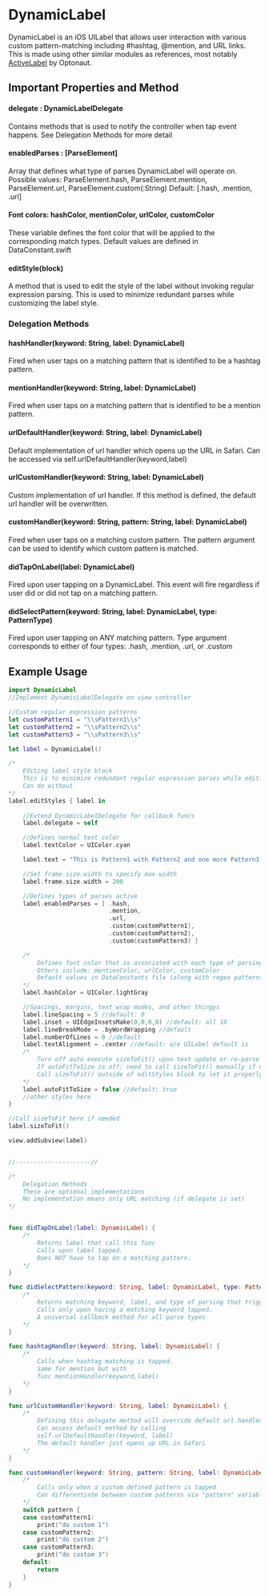 # DynamicLabel
DynamicLabel is an iOS UILabel that allows user interaction with various custom pattern-matching including #hashtag, @mention, and URL links. This is made using other similar modules as references, most notably [ActiveLabel](https://github.com/optonaut/ActiveLabel.swift) by Optonaut.

## Important Properties and Method
#### delegate : DynamicLabelDelegate
Contains methods that is used to notify the controller when tap event happens.
See Delegation Methods for more detail

#### enabledParses : [ParseElement]
Array that defines what type of parses DynamicLabel will operate on.
Possible values: ParseElement.hash, ParseElement.mention, ParseElement.url, ParseElement.custom(:String)
Default: [.hash, .mention, .url]

#### Font colors: hashColor, mentionColor, urlColor, customColor
These variable defines the font color that will be applied to the corresponding match types.
Default values are defined in DataConstant.swift

#### editStyle(block)
A method that is used to edit the style of the label without invoking regular expression parsing. This is used to minimize redundant parses while customizing the label style.

### Delegation Methods

#### hashHandler(keyword: String, label: DynamicLabel)
Fired when user taps on a matching pattern that is identified to be a hashtag pattern.

#### mentionHandler(keyword: String, label: DynamicLabel)
Fired when user taps on a matching pattern that is identified to be a mention pattern.

#### urlDefaultHandler(keyword: String, label: DynamicLabel)
Default implementation of url handler which opens up the URL in Safari.
Can be accessed via self.urlDefaultHandler(keyword,label)

#### urlCustomHandler(keyword: String, label: DynamicLabel)
Custom implementation of url handler. If this method is defined, the default url handler will be overwritten.

#### customHandler(keyword: String, pattern: String, label: DynamicLabel)
Fired when user taps on a matching custom pattern.
The pattern argument can be used to identify which custom pattern is matched.

#### didTapOnLabel(label: DynamicLabel)
Fired upon user tapping on a DynamicLabel. This event will fire regardless if user did or did not tap on a matching pattern.

#### didSelectPattern(keyword: String, label: DynamicLabel, type: PatternType)
Fired upon user tapping on ANY matching pattern.
Type argument corresponds to either of four types: .hash, .mention, .url, or .custom


## Example Usage
```swift
import DynamicLabel
//Implement DynamicLabelDelegate on view controller

//Custom regular expression patterns
let customPattern1 = "\\sPattern1\\s"
let customPattern2 = "\\sPattern2\\s"
let customPattern3 = "\\sPattern3\\s"

let label = DynamicLabel()

/*
	Editing label style block
	This is to minimize redundant regular expression parses while editing  label styles
	Can do without
*/
label.editStyles { label in
	
	//Extend DynamicLabelDelegate for callback funcs
	label.delegate = self

	//Defines normal text color
	label.textColor = UIColor.cyan

	label.text = "This is Pattern1 with Pattern2 and one more Pattern3 all the while having one URL: https://google.com; two @hashtags, @hohoho; three @mentions, @super, @bananaCafe; and normal text"

	//Set frame.size.width to specify max width
	label.frame.size.width = 200

	//Defines types of parses active
	label.enabledParses = [ .hash,
							.mention,
							.url,
							.custom(customPattern1),
							.custom(customPattern2),
							.custom(customPattern3) ]

	/*
		Defines font color that is associated with each type of parsing
		Others include: mentionColor, urlColor, customColor
		Default values in DataConstants file (along with regex patterns)
	*/
	label.hashColor = UIColor.lightGray

	//Spacings, margins, text wrap modes, and other thingys
	label.lineSpacing = 5 //default: 0
	label.inset = UIEdgeInsetsMake(0,0,0,0) //default: all 10
	label.lineBreakMode = .byWordWrapping //default
	label.numberOfLines = 0 //default
	label.textAlignment = .center //default: w/e UILabel default is
	/*
		Turn off auto execute sizeToFit() upon text update or re-parse
		If autoFitToSize is off: need to call sizeToFit() manually if no bounds or frame is supplied
		Call sizeToFit() outside of editStyles block to let it properly fit to correct size after all styles are in place
	*/
	label.autoFitToSize = false //default: true
	//other styles here
}

//Call sizeToFit here if needed
label.sizeToFit()

view.addSubview(label)


//---------------------//

/*
	Delegation Methods
	These are optional implementations
	No implementation means only URL matching (if delegate is set)
*/


func didTapOnLabel(label: DynamicLabel) {
	/*
		Returns label that call this func
		Calls upon label tapped.
		Does NOT have to tap on a matching pattern.
	*/
}

func didSelectPattern(keyword: String, label: DynamicLabel, type: PatternType) {
	/*
		Returns matching keyword, label, and type of parsing that triggered it (four only: .hash, .metion, .url, .custom)
		Calls only upon having a matching keyword tapped. 
		A universal callback method for all parse types
	*/
}

func hashtagHandler(keyword: String, label: DynamicLabel) {
	/*
		Calls when hashtag matching is tapped.
		Same for mention but with 
		func mentionHandler(keyword,label) 
	*/
}

func urlCustomHandler(keyword: String, label: DynamicLabel) {
	/*
		Defining this delegate method will override default url handler method
		Can access default method by calling
		self.urlDefaultHandler(keyword, label)
		The default handler just opens up URL in Safari
	*/
}

func customHandler(keyword: String, pattern: String, label: DynamicLabel) {
	/*
		Calls only when a custom defined pattern is tapped
		Can differentiate between custom patterns via "pattern" variable
	*/
	switch pattern {
	case customPattern1:
		print("do custom 1")
	case customPattern2:
		print("do custom 2")
	case customPattern3:
		print("do custom 3")
	default:
		return
	}
}
```
